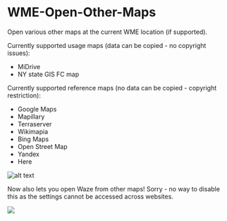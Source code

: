 # WME-Open-Other-Maps
Open various other maps at the current WME location (if supported).

Currently supported usage maps (data can be copied - no copyright issues):
* MiDrive
* NY state GIS FC map

Currently supported reference maps (no data can be copied - copyright restriction):
* Google Maps
* Mapillary
* Terraserver
* Wikimapia
* Bing Maps
* Open Street Map
* Yandex
* Here

![alt text](https://imgur.com/V1QODfB.png)


Now also lets you open Waze from other maps!  Sorry - no way to disable this as the settings cannot be accessed across websites.

![](https://imgur.com/JFr1zx6.png)
